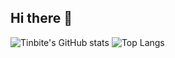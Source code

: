 ## Hi there 👋

![Tinbite's GitHub stats](https://github-readme-stats.vercel.app/api?username=Tinbite-A&show=reviews,discussions_started,discussions_answered,prs_merged,prs_merged_percentage_icons=true&theme=tokyonight&show_icons=true&rank_icon=github)
![Top Langs](https://github-readme-stats.vercel.app/api/top-langs/?username=Tinbite-A&hide_progress=true&theme=tokyonight)
